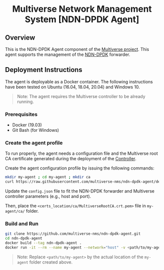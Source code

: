 ﻿<h1 align="center"> Multiverse Network Management System [NDN-DPDK Agent] </h1>
<!-- p align="center">
  <img src="docs/images/logo.png" />
</p -->

## Overview 

This is the NDN-DPDK Agent component of the [Multiverse project](https://github.com/multiverse-nms/multiverse-controller).
This agent supports the management of the [NDN-DPDK](https://github.com/usnistgov/ndn-dpdk) forwarder.

## Deployment Instructions

The agent is deployable as a Docker container.
The following instructions have been tested on Ubuntu (16.04, 18.04, 20.04) and Windows 10.

> Note: The agent requires the Multiverse controller to be already running.

### Prerequisites

- Docker (19.03)
- Git Bash (for Windows)

### Create the agent profile

To run properly, the agent needs a configuration file and the Multiverse root CA certificate generated during the deployment of the [Controller](https://github.com/multiverse-nms/multiverse-controller#prepare-the-system).

Create the agent configuration profile by issuing the following commands:
```bash
mkdir my-agent ; cd my-agent ; mkdir ca
curl https://raw.githubusercontent.com/multiverse-nms/ndn-dpdk-agent/demo/src/config/config.json -o config.json
```

Update the `config.json` file to fit the NDN-DPDK forwarder and Multiverse controller parameters (e.g., host and port).

Then, place the `<certs_location/ca/MultiverseRootCA.crt.pem>` file in `my-agent/ca/` folder.

### Build and Run
```bash
git clone https://github.com/multiverse-nms/ndn-dpdk-agent.git
cd ndn-dpdk-agent
docker build --tag ndn-dpdk-agent .
docker run -it --rm --name my-agent --network="host" -v <path/to/my-agent>:/opt/data ndn-dpdk-agent
```

> Note: Replace `<path/to/my-agent>` by the actual location of the `my-agent` folder created above.